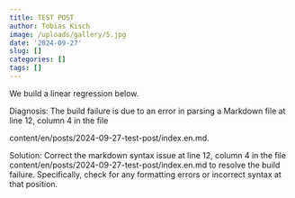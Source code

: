 ```yaml
---
title: TEST POST
author: Tobias Kisch
image: /uploads/gallery/5.jpg
date: '2024-09-27'
slug: []
categories: []
tags: []
---
```


We build a linear regression below.


Diagnosis: The build failure is due to an error in parsing a Markdown file at line 12, column 4 in the file

content/en/posts/2024-09-27-test-post/index.en.md.

Solution: Correct the markdown syntax issue at line 12, column 4 in the file
content/en/posts/2024-09-27-test-post/index.en.md to resolve the build failure. Specifically, check for any formatting errors or incorrect syntax at that position.
